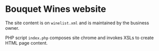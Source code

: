 Bouquet Wines website
=====================

The site content is on `winelist.xml` and is maintained by the business owner.

PHP script `index.php` composes site chrome and invokes XSLs to create HTML page content. 